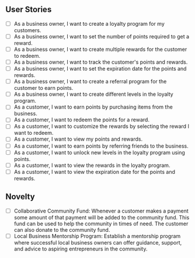 ## User Stories

- [ ] As a business owner, I want to create a loyalty program for my customers.
- [ ] As a business owner, I want to set the number of points required to get a reward.
- [ ] As a business owner, I want to create multiple rewards for the customer to redeem.
- [ ] As a business owner, I want to track the customer's points and rewards.
- [ ] As a business owner, I want to set the expiration date for the points and rewards.
- [ ] As a business owner, I want to create a referral program for the customer to earn points.
- [ ] As a business owner, I want to create different levels in the loyalty program.
- [ ] As a customer, I want to earn points by purchasing items from the business.
- [ ] As a customer, I want to redeem the points for a reward.
- [ ] As a customer, I want to customize the rewards by selecting the reward I want to redeem.
- [ ] As a customer, I want to view my points and rewards.
- [ ] As a customer, I want to earn points by referring friends to the business.
- [ ] As a customer, I want to unlock new levels in the loyalty program using points.
- [ ] As a customer, I want to view the rewards in the loyalty program.
- [ ] As a customer, I want to view the expiration date for the points and rewards.

## Novelty

- [ ] Collaborative Community Fund: Whenever a customer makes a payment some amount of that payment will be added to the community fund. This fund can be used to help the community in times of need. The customer can also donate to the community fund.
- [ ] Local Business Mentorship Program: Establish a mentorship program where successful local business owners can offer guidance, support, and advice to aspiring entrepreneurs in the community.

